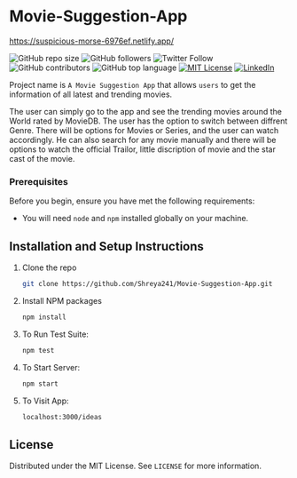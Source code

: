 # Movie-Suggestion-App

https://suspicious-morse-6976ef.netlify.app/

![GitHub repo size](https://img.shields.io/github/repo-size/Shreya241/Movie-Suggestion-App)
![GitHub followers](https://img.shields.io/github/followers/Shreya241?style=social)
![Twitter Follow](https://img.shields.io/twitter/follow/s_h_r_e_y_a_agr?style=social)
![GitHub contributors](https://img.shields.io/github/contributors/Shreya241/Movie-Suggestion-App)
![GitHub top language](https://img.shields.io/github/languages/top/Shreya241/Movie-Suggestion-App)
[![MIT License][license-shield]][license-url]
[![LinkedIn][linkedin-shield]][linkedin-url]


Project name is `A Movie Suggestion App` that allows `users` to get the information of all latest and trending movies.

The user can simply go to the app and see the trending movies around the World rated by MovieDB. The user has the option to switch between diffrent Genre. 
There will be options for Movies or Series, and the user can watch accordingly. He can also search for any movie manually and there will be options to watch the official 
Trailor, little discription of movie and the star cast  of the movie.


### Prerequisites

Before you begin, ensure you have met the following requirements:

* You will need `node` and `npm` installed globally on your machine.  

## Installation and Setup Instructions

1. Clone the repo
   ```sh
   git clone https://github.com/Shreya241/Movie-Suggestion-App.git
   ```
2. Install NPM packages
   ```sh
   npm install
   ```
3. To Run Test Suite:  
   ```sh
   npm test
   ``` 

4. To Start Server:
   ```sh
   npm start
   ```  

5. To Visit App:
   ```sh
   localhost:3000/ideas
   ```  

## License

Distributed under the MIT License. See `LICENSE` for more information.


<!-- MARKDOWN LINKS & IMAGES -->
[license-shield]: https://img.shields.io/github/license/othneildrew/Best-README-Template.svg?style=for-the-badge
[license-url]: https://github.com/Shreya241/Movie-Suggestion-App/blob/main/LICENSE.txt
[linkedin-shield]: https://img.shields.io/badge/-LinkedIn-black.svg?style=for-the-badge&logo=linkedin&colorB=555
[linkedin-url]: https://www.linkedin.com/in/shreya--agrawal/
